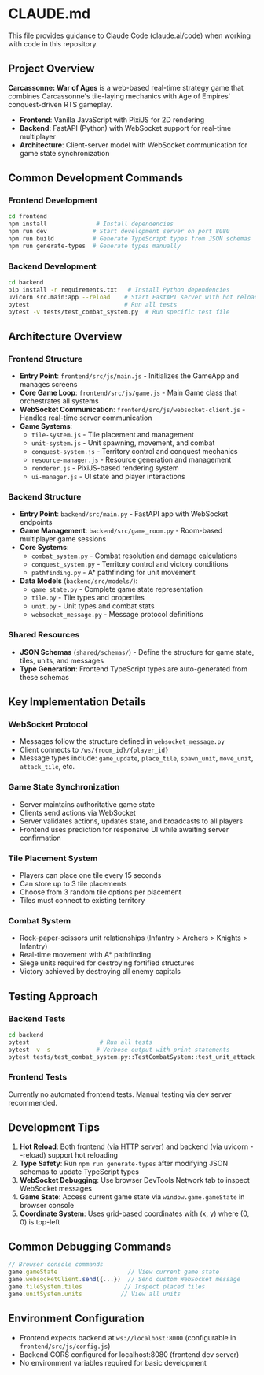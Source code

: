 # CLAUDE.md

This file provides guidance to Claude Code (claude.ai/code) when working with code in this repository.

## Project Overview

**Carcassonne: War of Ages** is a web-based real-time strategy game that combines Carcassonne's tile-laying mechanics with Age of Empires' conquest-driven RTS gameplay.

- **Frontend**: Vanilla JavaScript with PixiJS for 2D rendering
- **Backend**: FastAPI (Python) with WebSocket support for real-time multiplayer
- **Architecture**: Client-server model with WebSocket communication for game state synchronization

## Common Development Commands

### Frontend Development
```bash
cd frontend
npm install              # Install dependencies
npm run dev             # Start development server on port 8080
npm run build           # Generate TypeScript types from JSON schemas
npm run generate-types  # Generate types manually
```

### Backend Development
```bash
cd backend
pip install -r requirements.txt   # Install Python dependencies
uvicorn src.main:app --reload    # Start FastAPI server with hot reload
pytest                           # Run all tests
pytest -v tests/test_combat_system.py  # Run specific test file
```

## Architecture Overview

### Frontend Structure
- **Entry Point**: `frontend/src/js/main.js` - Initializes the GameApp and manages screens
- **Core Game Loop**: `frontend/src/js/game.js` - Main Game class that orchestrates all systems
- **WebSocket Communication**: `frontend/src/js/websocket-client.js` - Handles real-time server communication
- **Game Systems**:
  - `tile-system.js` - Tile placement and management
  - `unit-system.js` - Unit spawning, movement, and combat
  - `conquest-system.js` - Territory control and conquest mechanics
  - `resource-manager.js` - Resource generation and management
  - `renderer.js` - PixiJS-based rendering system
  - `ui-manager.js` - UI state and player interactions

### Backend Structure
- **Entry Point**: `backend/src/main.py` - FastAPI app with WebSocket endpoints
- **Game Management**: `backend/src/game_room.py` - Room-based multiplayer game sessions
- **Core Systems**:
  - `combat_system.py` - Combat resolution and damage calculations
  - `conquest_system.py` - Territory control and victory conditions
  - `pathfinding.py` - A* pathfinding for unit movement
- **Data Models** (`backend/src/models/`):
  - `game_state.py` - Complete game state representation
  - `tile.py` - Tile types and properties
  - `unit.py` - Unit types and combat stats
  - `websocket_message.py` - Message protocol definitions

### Shared Resources
- **JSON Schemas** (`shared/schemas/`) - Define the structure for game state, tiles, units, and messages
- **Type Generation**: Frontend TypeScript types are auto-generated from these schemas

## Key Implementation Details

### WebSocket Protocol
- Messages follow the structure defined in `websocket_message.py`
- Client connects to `/ws/{room_id}/{player_id}`
- Message types include: `game_update`, `place_tile`, `spawn_unit`, `move_unit`, `attack_tile`, etc.

### Game State Synchronization
- Server maintains authoritative game state
- Clients send actions via WebSocket
- Server validates actions, updates state, and broadcasts to all players
- Frontend uses prediction for responsive UI while awaiting server confirmation

### Tile Placement System
- Players can place one tile every 15 seconds
- Can store up to 3 tile placements
- Choose from 3 random tile options per placement
- Tiles must connect to existing territory

### Combat System
- Rock-paper-scissors unit relationships (Infantry > Archers > Knights > Infantry)
- Real-time movement with A* pathfinding
- Siege units required for destroying fortified structures
- Victory achieved by destroying all enemy capitals

## Testing Approach

### Backend Tests
```bash
cd backend
pytest                    # Run all tests
pytest -v -s             # Verbose output with print statements
pytest tests/test_combat_system.py::TestCombatSystem::test_unit_attack  # Specific test
```

### Frontend Tests
Currently no automated frontend tests. Manual testing via dev server recommended.

## Development Tips

1. **Hot Reload**: Both frontend (via HTTP server) and backend (via uvicorn --reload) support hot reloading
2. **Type Safety**: Run `npm run generate-types` after modifying JSON schemas to update TypeScript types
3. **WebSocket Debugging**: Use browser DevTools Network tab to inspect WebSocket messages
4. **Game State**: Access current game state via `window.game.gameState` in browser console
5. **Coordinate System**: Uses grid-based coordinates with (x, y) where (0, 0) is top-left

## Common Debugging Commands

```javascript
// Browser console commands
game.gameState                    // View current game state
game.websocketClient.send({...})  // Send custom WebSocket message
game.tileSystem.tiles            // Inspect placed tiles
game.unitSystem.units           // View all units
```

## Environment Configuration

- Frontend expects backend at `ws://localhost:8000` (configurable in `frontend/src/js/config.js`)
- Backend CORS configured for localhost:8080 (frontend dev server)
- No environment variables required for basic development